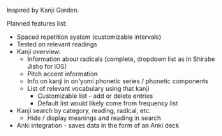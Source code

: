 Inspired by Kanji Garden. 

Planned features list:
- Spaced repetition system (customizable intervals)
- Tested on relevant readings
- Kanji overview:
  - Information about radicals (complete, dropdown list as in Shirabe Jisho for iOS)
  - Pitch accent information
  - Info on kanji in on'yomi phonetic series / phonetic components
  - List of relevant vocabulary using that kanji
    - Customizable list - add or delete entries
    - Default list would likely come from frequency list
- Kanji search by category, reading, radical, etc.
  - Hide / display meanings and reading in search
- Anki integration - saves data in the form of an Anki deck
